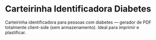 # Carteirinha Identificadora Diabetes
Carteirinha identificadora para pessoas com diabetes — gerador de PDF totalmente client-side (sem armazenamento). Ideal para imprimir e plastificar.
